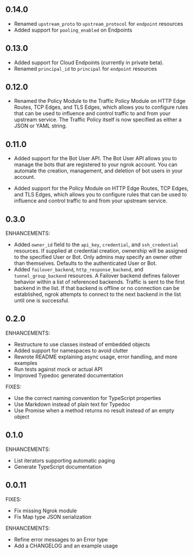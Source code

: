 <!-- Code generated for API Clients. DO NOT EDIT. -->
## 0.14.0
* Renamed `upstream_proto` to `upstream_protocol` for `endpoint` resources
* Added support for `pooling_enabled` on Endpoints

## 0.13.0
* Added support for Cloud Endpoints (currently in private beta).
* Renamed `principal_id` to `principal` for `endpoint` resources

## 0.12.0
* Renamed the Policy Module to the Traffic Policy Module on HTTP Edge Routes, TCP Edges, and TLS Edges, which allows you to configure rules that can be used to influence and control traffic to and from your upstream service. The Traffic Policy itself is now specified as either a JSON or YAML string.

## 0.11.0

* Added support for the Bot User API. The Bot User API allows you to manage the bots that are registered to your ngrok account. You can automate the creation, management, and deletion of bot users in your account.

* Added support for the Policy Module on HTTP Edge Routes, TCP Edges, and TLS Edges, which allows you to configure rules that can be used to influence and control traffic to and from your upstream service.

## 0.3.0

ENHANCEMENTS:

* Added `owner_id` field to the `api_key`, `credential`, and `ssh_credential` resources. If supplied at credential creation, ownership will be assigned to the specified User or Bot. Only admins may specify an owner other than themselves. Defaults to the authenticated User or Bot.
* Added `failover_backend`, `http_response_backend`, and `tunnel_group_backend` resources. A Failover backend defines failover behavior within a list of referenced backends. Traffic is sent to the first backend in the list. If that backend is offline or no connection can be established, ngrok attempts to connect to the next backend in the list until one is successful.

## 0.2.0

ENHANCEMENTS:

* Restructure to use classes instead of embedded objects
* Added support for namespaces to avoid clutter
* Rewrote README explaining async usage, error handling, and more examples
* Run tests against mock or actual API
* Improved Typedoc generated documentation

FIXES:

* Use the correct naming convention for TypeScript properties
* Use Markdown instead of plain text for Typedoc
* Use Promise when a method returns no result instead of an empty object

## 0.1.0

ENHANCEMENTS:

* List iterators supporting automatic paging
* Generate TypeScript documentation

## 0.0.11

FIXES:

* Fix missing Ngrok module
* Fix Map type JSON serialization

ENHANCEMENTS:

* Refine error messages to an Error type
* Add a CHANGELOG and an example usage
